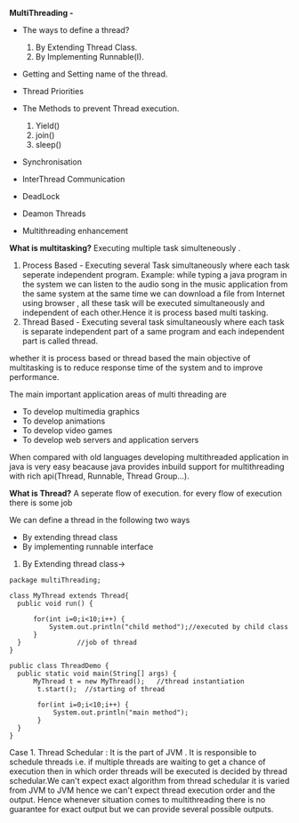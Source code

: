 **MultiThreading -**

- The ways to define a thread?
  1. By Extending Thread Class.
  2. By Implementing Runnable(I).

- Getting and Setting name of the thread.
- Thread Priorities
- The Methods to prevent Thread execution.
   1. Yield()
   2. join()
   3. sleep()
  
- Synchronisation
- InterThread Communication
- DeadLock
- Deamon Threads
- Multithreading enhancement


**What is multitasking?**
Executing multiple task simulteneously .
   1. Process Based - Executing several Task simultaneously where each task seperate independent program.   Example: while typing a java program in the system we can listen to the audio song in the music application from the same system at the same time we can download a file from Internet using browser , all these task will be executed simultaneously and independent of each other.Hence it is process based multi tasking.
   2. Thread Based - Executing several task simultaneously where each task is separate independent part of a same program and each independent part is called thread.


whether it is process based or thread based the main objective of multitasking is to reduce response time of the system and to improve performance.

The main important application areas of multi threading are 
- To develop multimedia graphics
- To develop animations
- To develop video games
- To develop web servers and application servers

When compared with old languages developing multithreaded application in java is very easy beacause java provides inbuild support for multithreading with rich api(Thread, Runnable, Thread Group...).

**What is Thread?**
A seperate flow of execution.
for every flow of execution there is some job 

We can define a thread in the following two ways
- By extending thread class
- By implementing runnable interface

1) By Extending thread class->
  ```
package multiThreading;

class MyThread extends Thread{
	public void run() {    
		
		for(int i=0;i<10;i++) {
			System.out.println("child method");//executed by child class
		}	
	}              //job of thread	
}

public class ThreadDemo {
	public static void main(String[] args) {
		MyThread t = new MyThread();   //thread instantiation
		 t.start();  //starting of thread
		 
		 for(int i=0;i<10;i++) {
			 System.out.println("main method");
		 }
	}
}
```
Case 1. Thread Schedular : It is the part of JVM . It is responsible to schedule threads i.e. if multiple threads are waiting to get a chance of execution then in which order threads will be executed is decided by thread schedular.We can't expect exact algorithm from thread schedular it is varied from JVM to JVM hence we can't expect thread execution order and the output.
Hence whenever situation comes to multithreading there is no guarantee for exact output but we can provide several possible outputs.



   
